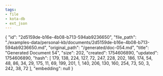 ```yaml
---
tags:
- file
- kota-db
- ext_json
---
```

{
  "id": "2d5159de-b16e-4b08-b713-594ab9236650",
  "file_path": "./examples-data/personal-kb/documents/2d5159de-b16e-4b08-b713-594ab9236650.md",
  "original_path": "/generated/doc-054.md",
  "title": "Generated Document 54",
  "size": 202,
  "created": 1754606890,
  "updated": 1754606890,
  "hash": [
    179,
    138,
    224,
    127,
    72,
    247,
    228,
    202,
    186,
    174,
    54,
    48,
    86,
    34,
    29,
    175,
    11,
    69,
    199,
    201,
    1,
    140,
    206,
    130,
    160,
    254,
    73,
    50,
    3,
    242,
    38,
    72
  ],
  "embedding": null
}